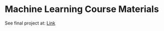 # Machine Learning Course Materials

See final project at: [Link](https://github.com/kggold4/final-project-machine-learning)